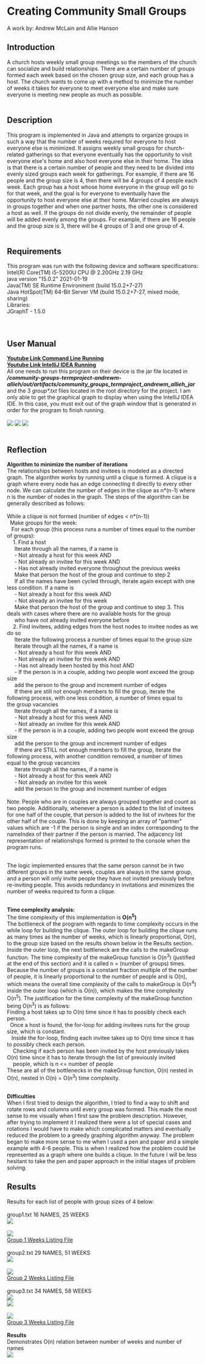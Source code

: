 # Creating Community Small Groups
A work by: Andrew McLain and Allie Hanson

## Introduction

A church hosts weekly small group meetings so the members of the church can socialize and build relationships. There are a certain number of groups formed each week based on the chosen group size, and each group has a host. The church wants to come up with a method to minimize the number of weeks it takes for everyone to meet everyone else and make sure everyone is meeting new people as much as possible. <br><br>


## Description
This program is implemented in Java and attempts to organize groups in such a way that the number of weeks required for everyone to host everyone else is minimized. It assigns weekly small groups for church-related gatherings so that everyone eventually has the opportunity to visit everyone else's home and also host everyone else in their home. The idea is that there is a certain number of people and they need to be divided into evenly sized groups each week for gatherings. For example, if there are 16 people and the group size is 4, then there will be 4 groups of 4 people each week. Each group has a host whose home everyone in the group will go to for that week, and the goal is for everyone to eventually have the opportunity to host everyone else at their home. Married couples are always in groups together and when one partner hosts, the other one is considered a host as well. If the groups do not divide evenly, the remainder of people will be added evenly among the groups. For example, if there are 16 people and the group size is 3, there will be 4 groups of 3 and one group of 4. <br><br>

## Requirements
This program was run with the following device and software specifications: <br>
Intel(R) Core(TM) i5-5200U CPU @ 2.20GHz   2.19 GHz <br>
java version "15.0.2" 2021-01-19 <br>
Java(TM) SE Runtime Environment (build 15.0.2+7-27) <br>
Java HotSpot(TM) 64-Bit Server VM (build 15.0.2+7-27, mixed mode, sharing) <br>
Libraries: <br>
JGraphT - 1.5.0 <br>
<br><br>

## User Manual
<b> <a href="https://www.youtube.com/watch?v=irOPtOiyAAQ">Youtube Link Command Line Running</a> </b> <br>
<b> <a href="https://youtu.be/Lr6ZUDDwwmg">Youtube Link IntelliJ IDEA Running</a> </b> <br>
All one needs to run this program on their device is the jar file located in <i><b>/community-groups-termproject-andrewm-allieh/out/artifacts/community_groups_termproject_andrewm_allieh_jar</b></i> and the 3 <i>group*.txt</i> files located in the root directory for the project. I am only able to get the graphical graph to display when using the IntelliJ IDEA IDE. In this case, you must exit out of the graph window that is generated in order for the program to finish running.<br><br>
<img src="Run_JAR_file.PNG">
<img src="Output_Example.PNG">
<img src="Group1_Graph.PNG">
<br><br>


## Reflection
<b>Algorithm to minimize the number of iterations</b><br>
The relationships between hosts and invitees is modeled as a directed graph. The algorithm works by running until a clique is formed. A clique is a graph where every node has an edge connecting it directly to every other node. We can calculate the number of edges in the clique as n*(n-1) where n is the number of nodes in the graph. The steps of the algorithm can be generally described as follows: 
<br><br>
While a clique is not formed (number of edges < n*(n-1)) <br>
&nbsp;  Make groups for the week: <br>
&nbsp;&nbsp;    For each group (this process runs a number of times equal to the number of groups): <br>
&nbsp;&nbsp;&nbsp;      1. Find a host <br>
&nbsp;&nbsp;&nbsp;&nbsp;         Iterate through all the names, if a name is <br>
&nbsp;&nbsp;&nbsp;&nbsp;         - Not already a host for this week AND <br>
&nbsp;&nbsp;&nbsp;&nbsp;         - Not already an invitee for this week AND <br>
&nbsp;&nbsp;&nbsp;&nbsp;      - Has not already invited everyone throughout the previous weeks <br>
&nbsp;&nbsp;&nbsp;&nbsp;       Make that person the host of the group and continue to step 2 <br>
&nbsp;&nbsp;&nbsp;&nbsp;         If all the names have been cycled through, iterate again except with one less condition. If a name is <br>
&nbsp;&nbsp;&nbsp;&nbsp;        - Not already a host for this week AND <br>
&nbsp;&nbsp;&nbsp;&nbsp;        - Not already an invitee for this week <br>
&nbsp;&nbsp;&nbsp;&nbsp;         Make that person the host of the group and continue to step 3. This deals with cases where there are no available hosts for the group <br> &nbsp;&nbsp;&nbsp;&nbsp;         who have not already invited everyone before <br>
&nbsp;&nbsp;&nbsp;      2. Find invitees, adding edges from the host nodes to invitee nodes as we do so <br>
&nbsp;&nbsp;&nbsp;&nbsp;        Iterate the following process a number of times equal to the group size <br>
&nbsp;&nbsp;&nbsp;&nbsp;          Iterate through all the names, if a name is <br>
&nbsp;&nbsp;&nbsp;&nbsp;          - Not already a host for this week AND <br>
&nbsp;&nbsp;&nbsp;&nbsp;          - Not already an invitee for this week AND <br>
&nbsp;&nbsp;&nbsp;&nbsp;          - Has not already been hosted by this host AND <br>
&nbsp;&nbsp;&nbsp;&nbsp;          - If the person is in a couple, adding two people wont exceed the group size <br>
&nbsp;&nbsp;&nbsp;&nbsp;           add the person to the group and increment number of edges <br>
&nbsp;&nbsp;&nbsp;&nbsp;         If there are still not enough members to fill the group, iterate the following process, with one less condition, a number of times equal to &nbsp;&nbsp;&nbsp;&nbsp;         the group vacancies <br>
&nbsp;&nbsp;&nbsp;&nbsp;          Iterate through all the names, if a name is <br>
&nbsp;&nbsp;&nbsp;&nbsp;           - Not already a host for this week AND <br>
&nbsp;&nbsp;&nbsp;&nbsp;           - Not already an invitee for this week AND <br>
&nbsp;&nbsp;&nbsp;&nbsp;           - If the person is in a couple, adding two people wont exceed the group size <br>
&nbsp;&nbsp;&nbsp;&nbsp;         add the person to the group and increment number of edges <br>
&nbsp;&nbsp;&nbsp;&nbsp;         If there are STILL not enough members to fill the group, iterate the following process, with another condition removed, a number of times &nbsp;&nbsp;&nbsp;&nbsp;         equal to the group vacancies <br>
&nbsp;&nbsp;&nbsp;&nbsp;           Iterate through all the names, if a name is <br>
&nbsp;&nbsp;&nbsp;&nbsp;           - Not already a host for this week AND <br>
&nbsp;&nbsp;&nbsp;&nbsp;          - Not already an invitee for this week <br>
&nbsp;&nbsp;&nbsp;&nbsp;          add the person to the group and increment number of edges  <br><br>
Note: People who are in couples are always grouped together and count as two people. Additionally, whenever a person is added to the list of invitees for one half of the couple, that person is added to the list of invitees for the other half of the couple. This is done by keeping an array of "partner" values which are -1 if the person is single and an index corresponding to the nameIndex of their partner if the person is married. The adjacency list representation of relationships formed is printed to the console when the program runs. 
      
<br>
The logic implemented ensures that the same person cannot be in two different groups in the same week, couples are always in the same group, and a person will  only invite people they have not invited previously before re-inviting people. This avoids redundancy in invitations and minimizes the number of weeks required to form a clique. <br><br>

<b>Time complexity analysis:</b> <br>
The time complexity of this implementation is <b>O(n<sup>5</sup>)</b> <br>
The bottleneck of the program with regards to time complexity occurs in the while loop for building the clique. The outer loop for building the clique runs as many times as the number of weeks, which is linearly proportional, O(n), to the group size based on the results shown below in the Results section. Inside the outer loop, the next bottleneck are the calls to the makeGroup function. The time complexity of the makeGroup function is O(n<sup>3</sup>) (justified at the end of this section) and it is called n = (number of groups) times. Because the number of groups is a constant fraction multiple of the number of people, it is linearly proportional to the number of people and is O(n), which means the overall time complexity of the calls to makeGroup is O(n<sup>4</sup>) inside the outer loop (which is O(n)), which makes the time complexity O(n<sup>5</sup>). The justification for the time complexity of the makeGroup function being O(n<sup>3</sup>) is as follows: <br>
Finding a host takes up to O(n) time since it has to possibly check each person. <br>
&nbsp;  Once a host is found, the for-loop for adding invitees runs for the group size, which is constant. <br>
&nbsp;&nbsp;    Inside the for-loop, finding each invitee takes up to O(n) time since it has to possibly check each person. <br>
&nbsp;&nbsp;&nbsp;      Checking if each person has been invited by the host previously takes O(n) time since it has to iterate through the list of previously invited <br> &nbsp;&nbsp;&nbsp;      people, which is n <= number of people <br>
These are all of the bottlenecks in the makeGroup function, O(n) nested in O(n), nested in O(n) = O(n<sup>3</sup>) time complexity. <br><br>

<b>Difficulties</b><br>
When I first tried to design the algorithm, I tried to find a way to shift and rotate rows and columns until every group was formed. This made the most sense to me visually when I first saw the problem description. However, after trying to implement it I realized there were a lot of special cases and rotations I would have to make which complicated matters and eventually reduced the problem to a greedy graphing algorithm anyway. The problem began to make more sense to me when I used a pen and paper and a simple example with 4-6 people. This is when I realized how the problem could be represented as a graph where one builds a clique. In the future I will be less hesitant to take the pen and paper approach in the initial stages of problem solving. 

## Results
Results for each list of people with group sizes of 4 below: <br><br>
group1.txt 16 NAMES, 25 WEEKS<br>
<img src="group1_size4.PNG"> <br><br>
<img src="Group1_Graph.PNG"><br>
<a href="https://github.com/csc3430-winter2021/community-groups-termproject-andrewm-allieh/blob/master/Group1_Size4_Results.txt">Group 1 Weeks Listing File</a><br><br>
group2.txt 29 NAMES, 51 WEEKS <br>
<img src="group2_size4_pt1.PNG"> <br><br>
<img src="Group2_Graph.PNG"><br>
<a href="https://github.com/csc3430-winter2021/community-groups-termproject-andrewm-allieh/blob/master/Group2_Size4_Results.txt">Group 2 Weeks Listing File</a><br><br>
group3.txt 34 NAMES, 58 WEEKS <br>
<img src="group3_size4_pt1.PNG"> <br>
<img src="group3_size4_pt2.PNG"> <br><br>
<img src="Group3_Graph.PNG"><br>
<a href="https://github.com/csc3430-winter2021/community-groups-termproject-andrewm-allieh/blob/master/Group3_Size4_Results.txt">Group 3 Weeks Listing File</a><br><br>
<b>Results</b><br>
Demonstrates O(n) relation between number of weeks and number of names <br>
<img src="results.PNG">
